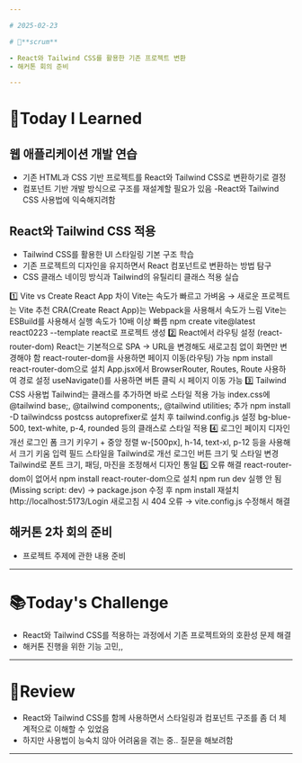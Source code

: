 ```yaml
---

# 2025-02-23

# 💬**scrum**

- React와 Tailwind CSS를 활용한 기존 프로젝트 변환
- 해커톤 회의 준비

---
```


# 📝**Today I Learned**

## 웹 애플리케이션 개발 연습
- 기존 HTML과 CSS 기반 프로젝트를 React와 Tailwind CSS로 변환하기로 결정
- 컴포넌트 기반 개발 방식으로 구조를 재설계할 필요가 있음
-React와 Tailwind CSS 사용법에 익숙해지려함

## React와 Tailwind CSS 적용
- Tailwind CSS를 활용한 UI 스타일링 기본 구조 학습
- 기존 프로젝트의 디자인을 유지하면서 React 컴포넌트로 변환하는 방법 탐구
- CSS 클래스 네이밍 방식과 Tailwind의 유틸리티 클래스 적용 실습

1️⃣ Vite vs Create React App 차이
Vite는 속도가 빠르고 가벼움 → 새로운 프로젝트는 Vite 추천
CRA(Create React App)는 Webpack을 사용해서 속도가 느림
Vite는 ESBuild를 사용해서 실행 속도가 10배 이상 빠름
npm create vite@latest react0223 --template react로 프로젝트 생성
2️⃣ React에서 라우팅 설정 (react-router-dom)
React는 기본적으로 SPA → URL을 변경해도 새로고침 없이 화면만 변경해야 함
react-router-dom을 사용하면 페이지 이동(라우팅) 가능
npm install react-router-dom으로 설치
App.jsx에서 BrowserRouter, Routes, Route 사용하여 경로 설정
useNavigate()를 사용하면 버튼 클릭 시 페이지 이동 가능
3️⃣ Tailwind CSS 사용법
Tailwind는 클래스를 추가하면 바로 스타일 적용 가능
index.css에 @tailwind base;, @tailwind components;, @tailwind utilities; 추가
npm install -D tailwindcss postcss autoprefixer로 설치 후 tailwind.config.js 설정
bg-blue-500, text-white, p-4, rounded 등의 클래스로 스타일 적용
4️⃣ 로그인 페이지 디자인 개선
로그인 폼 크기 키우기 + 중앙 정렬
w-[500px], h-14, text-xl, p-12 등을 사용해서 크기 키움
입력 필드 스타일을 Tailwind로 개선
로그인 버튼 크기 및 스타일 변경
Tailwind로 폰트 크기, 패딩, 마진을 조정해서 디자인 통일
5️⃣ 오류 해결
react-router-dom이 없어서 npm install react-router-dom으로 설치
npm run dev 실행 안 됨 (Missing script: dev) → package.json 수정 후 npm install 재설치
http://localhost:5173/Login 새로고침 시 404 오류 → vite.config.js 수정해서 해결



## 해커톤 2차 회의 준비
- 프로젝트 주제에 관한 내용 준비

---

# 📚**Today's Challenge**

- React와 Tailwind CSS를 적용하는 과정에서 기존 프로젝트와의 호환성 문제 해결
- 해커톤 진행을 위한 기능 고민,,

---

# 🌟**Review**

- React와 Tailwind CSS를 함께 사용하면서 스타일링과 컴포넌트 구조를 좀 더 체계적으로 이해할 수 있었음
- 하지만 사용법이 능숙치 않아 어려움을 겪는 중.. 질문을 해보려함 


---
